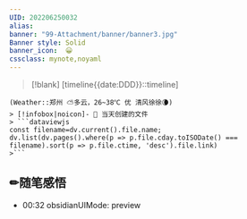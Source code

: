 ```yaml
---
UID: 202206250032 
alias:
banner: "99-Attachment/banner/banner3.jpg"
Banner style: Solid
banner_icon:  😀
cssclass: mynote,noyaml
---
```

> [!blank] 
> [timeline{{date:DDD}}::timeline]
```ad-flex
(Weather::郑州 ⛅多云，26~38℃ 优 清风徐徐🌘)
> [!infobox|noicon]- 🔖 当天创建的文件
> ```dataviewjs 
const filename=dv.current().file.name;
dv.list(dv.pages().where(p => p.file.cday.toISODate() === filename).sort(p => p.file.ctime, 'desc').file.link) 
>```
```
## ✏随笔感悟


- 00:32 obsidianUIMode: preview
